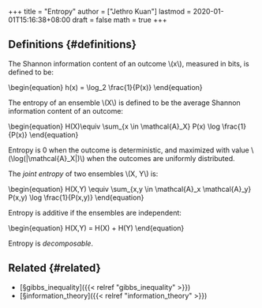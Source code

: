 +++
title = "Entropy"
author = ["Jethro Kuan"]
lastmod = 2020-01-01T15:16:38+08:00
draft = false
math = true
+++

## Definitions {#definitions}

The Shannon information content of an outcome \\(x\\), measured in bits,
is defined to be:

\begin{equation}
  h(x) = \log\_2 \frac{1}{P(x)}
\end{equation}

The entropy of an ensemble \\(X\\) is defined to be the average Shannon
information content of an outcome:

\begin{equation}
  H(X)\equiv \sum\_{x \in \mathcal{A}\_X} P(x) \log \frac{1}{P(x)}
\end{equation}

Entropy is 0 when the outcome is deterministic, and maximized with
value \\(\log(|\mathcal{A}\_X|)\\) when the outcomes are uniformly
distributed.

The _joint entropy_ of two ensembles \\(X, Y\\) is:

\begin{equation}
  H(X,Y) \equiv \sum\_{x,y \in \mathcal{A}\_x \mathcal{A}\_y} P(x,y) \log \frac{1}{P(x,y)}
\end{equation}

Entropy is additive if the ensembles are independent:

\begin{equation}
  H(X,Y) = H(X) + H(Y)
\end{equation}

Entropy is _decomposable_.


## Related {#related}

-   [§gibbs\_inequality]({{< relref "gibbs_inequality" >}})
-   [§information\_theory]({{< relref "information_theory" >}})
